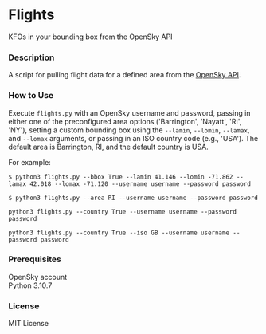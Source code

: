 # Flights

KFOs in your bounding box from the OpenSky API

### Description

A script for pulling flight data for a defined area from the [OpenSky API](https://openskynetwork.github.io/opensky-api/rest.html).

### How to Use

Execute `flights.py` with an OpenSky username and password, passing in either one
of the preconfigured area options ('Barrington', 'Nayatt', 'RI', 'NY'), setting 
a custom bounding box using the `--lamin`, `--lomin`, `--lamax`, and `--lomax` 
arguments, or passing in an ISO country code (e.g., 'USA'). The default area is 
Barrington, RI, and the default country is USA.

For example:

```
$ python3 flights.py --bbox True --lamin 41.146 --lomin -71.862 --lamax 42.018 --lomax -71.120 --username username --password password
```

```
$ python3 flights.py --area RI --username username --password password
```

```
python3 flights.py --country True --username username --password password
```

```
python3 flights.py --country True --iso GB --username username --password password
```

### Prerequisites

OpenSky account  
Python 3.10.7

### License

MIT License

